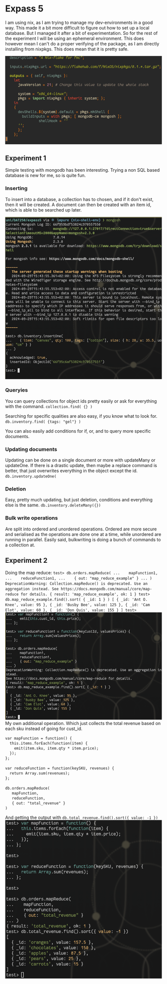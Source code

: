 # Expass 5
I am using nix, as I am trying to manage my dev-environments in a good way.
This made it a bit more difficult to figure out how to set up a local database.
But I managed it after a bit of experimentation.
So for the rest of the experiment I will be using an ephemeral environment.
This does however mean I can't do a proper verifying of the package, as I am directly installing from nixpkgs.
This does mean that it is pretty safe.

![Flake](./flake.png)
## Experiment 1
Simple testing with mongodb has been interesting. Trying a non SQL based database is new for me, so is quite fun.

### Inserting
To insert into a database, a collection has to chosen, and if it don't exist, then it will be created.
A document can then be created with an item id, which is able to be searched up later.

![Output](./exp1-1.png)
### Queryies
You can query collections for object ids pretty easily or ask for everything with the command.
``collection.find( {} )``

Searching for specific qualities are also easy, if you know what to look for.
``db.inventory.find( {tags: "gel"} )``

You can also easily add conditions for if, or, and to query more specific documents.

### Updating documents
Updating can be done on a single document or more with updateMany or updateOne.
If there is a drastic update, then maybe a replace command is better, that just overwrites everything in the object except the id.
``db.inventory.updateOne(``

### Deletion
Easy, pretty much updating, but just deletion, conditions and everything else is the same.
``db.inventory.deleteMany({})``

### Bulk write operations
Are split into ordered and unordered operations.
Ordered are more secure and serialised as the operations are done one at a time, while unordered are running in parallel.
Easily said, bulkwriting is doing a bunch of commands to a collection at.

## Experiment 2
Doing the map reduce:
``
test> db.orders.mapReduce(
...    mapFunction1,
...    reduceFunction1,
...    { out: "map_reduce_example" }
... )
DeprecationWarning: Collection.mapReduce() is deprecated. Use an aggregation instead.
See https://docs.mongodb.com/manual/core/map-reduce for details.
{ result: 'map_reduce_example', ok: 1 }
test> db.map_reduce_example.find().sort( { _id: 1 } )
[
  { _id: 'Ant O. Knee', value: 95 },
  { _id: 'Busby Bee', value: 125 },
  { _id: 'Cam Elot', value: 60 },
  { _id: 'Don Quis', value: 155 }
]
test>
``
![Output](./exp3-1.png)
My own additional operation.
Which just collects the total revenue based on each sku instead of going for cust_id.
```
var mapFunction = function() {
  this.items.forEach(function(item) {
    emit(item.sku, item.qty * item.price);
  });
};

var reduceFunction = function(keySKU, revenues) {
  return Array.sum(revenues);
};

db.orders.mapReduce(
   mapFunction,
   reduceFunction,
   { out: "total_revenue" }
)
```
And getting the output with
``
db.total_revenue.find().sort({ value: -1 })
``
![Output](./exp3-2.png)
